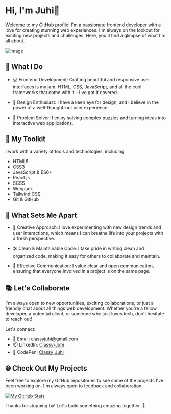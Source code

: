# Hi, I'm Juhi👋

Welcome to my GitHub profile! I'm a passionate frontend developer with a love for creating stunning web experiences. I'm always on the lookout for exciting new projects and challenges. Here, you'll find a glimpse of what I'm all about.

![image](https://github.com/ClassyJuhi/ClassyJuhi/assets/103419567/01e1a611-8ce5-4e45-88ef-f320c7d5b320)

## 🚀 What I Do

- 💻 Frontend Development: Crafting beautiful and responsive user interfaces is my jam. HTML, CSS, JavaScript, and all the cool frameworks that come with it – I've got it covered.

- 🎨 Design Enthusiast: I have a keen eye for design, and I believe in the power of a well-thought-out user experience.

- 🧩 Problem Solver: I enjoy solving complex puzzles and turning ideas into interactive web applications.

## 🔧 My Toolkit

I work with a variety of tools and technologies, including:

- HTML5
- CSS3
- JavaScript & ES6+
- React.js
- SCSS
- Webpack
- Tailwind CSS
- Git & GitHub

## 🌟 What Sets Me Apart

- 🌈 Creative Approach: I love experimenting with new design trends and user interactions, which means I can breathe life into your projects with a fresh perspective.

- 🛠️ Clean & Maintainable Code: I take pride in writing clean and organized code, making it easy for others to collaborate and maintain.

- 💬 Effective Communication: I value clear and open communication, ensuring that everyone involved in a project is on the same page.

## 📚 Let's Collaborate

I'm always open to new opportunities, exciting collaborations, or just a friendly chat about all things web development. Whether you're a fellow developer, a potential client, or someone who just loves tech, don't hesitate to reach out!

Let's connect:

- 📧 Email: classyjuhi@gmail.com
- 📫 LinkedIn: [Classy-Juhi](https://www.linkedin.com/in/classy-juhi/)
- 🚀 CodePen: [Classy_Juhi](https://codepen.io/Classy_Juhi)

## 🌐 Check Out My Projects

Feel free to explore my GitHub repositories to see some of the projects I've been working on. I'm always open to feedback and collaboration.

[![My GitHub Stats](https://github-readme-stats.vercel.app/api?username=ClassyJuhi&show_icons=true)](https://github.com/ClassyJuhi)

Thanks for stopping by! Let's build something amazing together. 🚀
  
